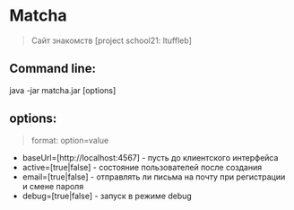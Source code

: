 # Matcha 
>Сайт знакомств [project school21: ltuffleb] 

Command line:
---
java -jar matcha.jar [options]

options:
---
>format: option=value

- baseUrl=[http://localhost:4567] - пусть до клиентского интерфейса
- active=[true|false] - состояние пользователей после создания
- email=[true|false] - отправлять ли письма на почту при регистрации и смене пароля
- debug=[true|false] - запуск в режиме debug
